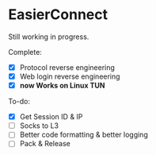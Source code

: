 # EasierConnect
Still working in progress.

Complete: 
- [x] Protocol reverse engineering
- [x] Web login reverse engineering
- [x] **now Works on Linux TUN**

To-do: 
- [x] Get Session ID & IP
- [ ] Socks to L3
- [ ] Better code formatting & better logging
- [ ] Pack & Release
